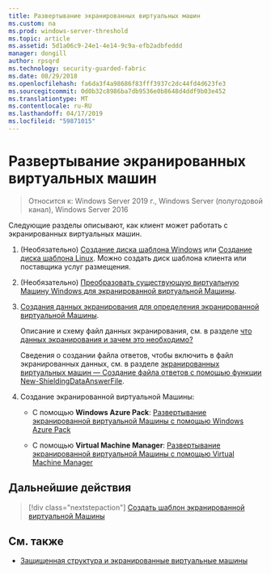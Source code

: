 ```yaml
---
title: Развертывание экранированных виртуальных машин
ms.custom: na
ms.prod: windows-server-threshold
ms.topic: article
ms.assetid: 5d1a06c9-24e1-4e14-9c9a-efb2adbfeddd
manager: dongill
author: rpsqrd
ms.technology: security-guarded-fabric
ms.date: 08/29/2018
ms.openlocfilehash: fa6da3f4a98686f83fff3937c2dc44fd4d623fe3
ms.sourcegitcommit: 0d0b32c8986ba7db9536e0b8648d4ddf9b03e452
ms.translationtype: MT
ms.contentlocale: ru-RU
ms.lasthandoff: 04/17/2019
ms.locfileid: "59871015"
---
```

# <a name="deploy-shielded-vms"></a>Развертывание экранированных виртуальных машин


>Относится к: Windows Server 2019 г., Windows Server (полугодовой канал), Windows Server 2016

Следующие разделы описывают, как клиент может работать с экранированных виртуальных машин.

1. (Необязательно) [Создание диска шаблона Windows](guarded-fabric-create-a-shielded-vm-template.md) или [Создание диска шаблона Linux](guarded-fabric-create-a-linux-shielded-vm-template.md). Можно создать диск шаблона клиента или поставщика услуг размещения. 

2. (Необязательно) [Преобразовать существующую виртуальную Машину Windows для экранированной виртуальной Машины](guarded-fabric-vm-shielding-helper-vhd.md). 

3. [Создания данных экранирования для определения экранированной виртуальной Машины](guarded-fabric-tenant-creates-shielding-data.md).

    Описание и схему файл данных экранирования, см. в разделе [что данных экранирования и зачем это необходимо?](guarded-fabric-and-shielded-vms.md#what-is-shielding-data-and-why-is-it-necessary)
    
    Сведения о создании файла ответов, чтобы включить в файл экранированных данных, см. в разделе [экранированных виртуальных машин — Создание файла ответов с помощью функции New-ShieldingDataAnswerFile](guarded-fabric-sample-unattend-xml-file.md).

4. Создание экранированной виртуальной Машины:
 
    - С помощью **Windows Azure Pack**: [Развертывание экранированной виртуальной Машины с помощью Windows Azure Pack](guarded-fabric-shielded-vm-windows-azure-pack.md)

    - С помощью **Virtual Machine Manager**: [Развертывание экранированной виртуальной Машины с помощью Virtual Machine Manager](guarded-fabric-tenant-deploys-shielded-vm-using-vmm.md)

## <a name="next-step"></a>Дальнейшие действия

>[!div class="nextstepaction"]
[Создать шаблон экранированной виртуальной Машины](guarded-fabric-create-a-shielded-vm-template.md)

## <a name="see-also"></a>См. также

- [Защищенная структура и экранированные виртуальные машины](guarded-fabric-and-shielded-vms-top-node.md)
